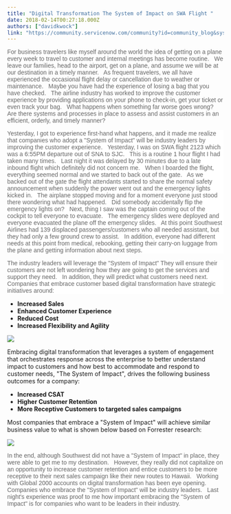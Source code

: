 ```yaml
---
title: "Digital Transformation The System of Impact on SWA Flight "
date: 2018-02-14T00:27:18.000Z
authors: ["davidkwock"]
link: "https://community.servicenow.com/community?id=community_blog&sys_id=78ecea65dbd0dbc01dcaf3231f961966"
---
```

<p><span style="font-size: 10.5pt; font-family: 'Arial',sans-serif; color: #666666;">For business travelers like myself around the world the idea of getting on a plane every week to travel to customer and internal meetings has become routine.   We leave our families, head to the airport, get on a plane, and assume we will be at our destination in a timely manner.   As frequent travelers, we all have experienced the occasional flight delay or cancellation due to weather or maintenance.   Maybe you have had the experience of losing a bag that you have checked.   The airline industry has worked to improve the customer experience by providing applications on your phone to check-in, get your ticket or even track your bag.   What happens when something far worse goes wrong?   Are there systems and processes in place to assess and assist customers in an efficient, orderly, and timely manner?</span></p><p style="background: white;"></p><p style="background: white;"><span style="font-size: 10.5pt; font-family: 'Arial',sans-serif; color: #666666;">Yesterday, I got to experience first-hand what happens, and it made me realize that companies who adopt a "System of Impact" will be industry leaders by improving the customer experience.   Yesterday, I was on SWA flight 2123 which was a 6:55PM departure out of SNA to SJC.   This is a routine 1 hour flight I had taken many times.   Last night it was delayed by 30 minutes due to a late inbound flight which definitely did not concern me.   When I boarded the flight, everything seemed normal and we started to back out of the gate.   As we backed out of the gate the flight attendants started to share the normal safety announcement when suddenly the power went out and the emergency lights kicked in.   The airplane stopped moving and for a moment everyone just stood there wondering what had happened.   Did somebody accidentally flip the emergency lights on?   Next, thing I saw was the captain coming out of the cockpit to tell everyone to evacuate.   The emergency slides were deployed and everyone evacuated the plane off the emergency slides.   At this point Southwest Airlines had 139 displaced passengers/customers who all needed assistant, but they had only a few ground crew to assist.   In addition, everyone had different needs at this point from medical, rebooking, getting their carry-on luggage from the plane and getting information about next steps.</span></p><p style="background: white;"></p><p style="background: white;"><span style="font-size: 10.5pt; font-family: 'Arial',sans-serif; color: #666666;">The industry leaders will leverage the "System of Impact" They will ensure their customers are not left wondering how they are going to get the services and support they need.   In addition, they will predict what customers need next.   Companies that embrace customer based digital transformation have strategic initiatives around:</span></p><p></p><ul><li><strong>Increased Sales</strong></li><li><strong>Enhanced Customer Experience</strong></li><li><strong>Reduced Cost</strong></li><li><strong>Increased Flexibility and Agility</strong></li></ul><p><img   class="image-1 jive-image" src="f28cf08adb1c9304b322f4621f9619c4.iix" style="max-width: 1200px; max-height: 900px;"/></p><p>Embracing digital transformation that leverages a system of engagement that orchestrates response across the enterprise to better understand impact to customers and how best to accommodate and respond to customer needs, "The System of Impact", drives the following business outcomes for a company:</p><ul><li><strong>Increased CSAT</strong></li><li><strong>Higher Customer Retention</strong></li><li><strong>More Receptive Customers to targeted sales campaigns</strong></li></ul><p></p><p>Most companies that embrace a "System of Impact" will achieve similar business value to what is shown below based on Forrester research:</p><p></p><p><img   class="image-2 jive-image" src="679714cedb989704ed6af3231f961908.iix" style="max-width: 1200px; max-height: 900px;"/></p><p></p><p><span style="font-size: 10.5pt; font-family: 'Arial',sans-serif; color: #666666;">In the end, although Southwest did not have a "System of Impact" in place, they were able to get me to my destination.   However, they really did not capitalize on an opportunity to increase customer retention and entice customers to be more receptive to their next sales campaign like their new routes to Hawaii.   Working with Global 2000 accounts on digital transformation has been eye opening.   Companies who embrace the "System of Impact" will be industry leaders.   Last night's experience was proof to me how important embracing the "System of Impact" is for companies who want to be leaders in their industry.</span></p>